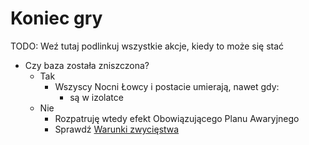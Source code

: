 # Koniec gry


TODO: Weź tutaj podlinkuj wszystkie akcje, kiedy to może się stać


- Czy baza została zniszczona?
    - Tak
        - Wszyscy Nocni Łowcy i postacie umierają, nawet gdy:
            - są w izolatce
    - Nie
        - Rozpatruję wtedy efekt Obowiązującego Planu Awaryjnego
        - Sprawdź [Warunki zwycięstwa](../warunki-zwyciestwa/warunki-zwyciestwa.md)